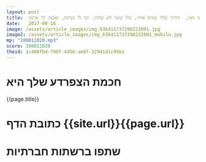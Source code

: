 ```yaml
---
layout: post
title:  וואי וואי וואי,  החיוך שלך ממיס אותי, מזל שאני לא שלגון. תני לי נשיקה, ואבנה לך ארמון.
date:   2017-09-16
image: /assets/article_images/img_636411737298222091.jpg
image2: /assets/article_images/img_636411737298222091_mobile.jpg
mp: "100011020.mp3"
score: 100011020
theid: 1c400fbd-790f-4d56-ae6f-22941d1c95b1
---
```

# חכמת הצפרדע שלך היא
{{page.title}}

# כתובת הדף {{site.url}}{{page.url}}
# שתפו ברשתות חברתיות